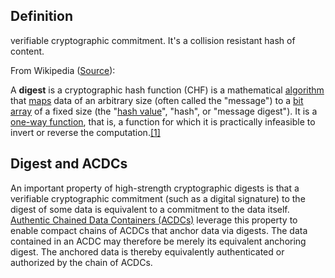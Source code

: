 ## Definition

verifiable cryptographic commitment. It's a collision resistant hash of content.

From Wikipedia ([Source](https://en.wikipedia.org/wiki/Cryptographic_hash_function)):

A **digest** is a cryptographic hash function (CHF) is a mathematical [algorithm](https://en.wikipedia.org/wiki/Algorithm) that [maps](<https://en.wikipedia.org/wiki/Map_(mathematics)>) data of an arbitrary size (often called the "message") to a [bit array](https://en.wikipedia.org/wiki/Bit_array) of a fixed size (the "[hash value](https://en.wikipedia.org/wiki/Hash_value)", "hash", or "message digest"). It is a [one-way function](https://en.wikipedia.org/wiki/One-way_function), that is, a function for which it is practically infeasible to invert or reverse the computation.[[1]](https://en.wikipedia.org/wiki/Message_digest#cite_note-MrThfd-1)

## Digest and ACDCs

An important property of high-strength cryptographic digests is that a verifiable cryptographic commitment (such as a digital signature) to the digest of some data is equivalent to a commitment to the data itself. [Authentic Chained Data Containers (ACDCs)](<authentic-chained-data-container-(ACDC.md)>) leverage this property to enable compact chains of ACDCs that anchor data via digests. The data contained in an ACDC may therefore be merely its equivalent anchoring digest. The anchored data is thereby equivalently authenticated or authorized by the chain of ACDCs.
